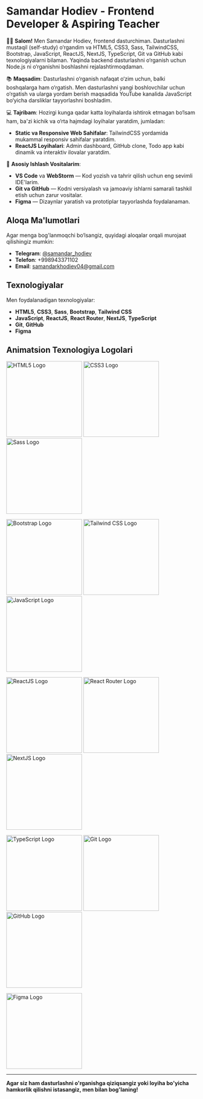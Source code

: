 # Samandar Hodiev - Frontend Developer & Aspiring Teacher

👨‍💻 **Salom!** Men Samandar Hodiev, frontend dasturchiman. Dasturlashni mustaqil (self-study) o‘rgandim va HTML5, CSS3, Sass, TailwindCSS, Bootstrap, JavaScript, ReactJS, NextJS, TypeScript, Git va GitHub kabi texnologiyalarni bilaman. Yaqinda backend dasturlashni o‘rganish uchun Node.js ni o‘rganishni boshlashni rejalashtirmoqdaman. 

📚 **Maqsadim**: Dasturlashni o‘rganish nafaqat o‘zim uchun, balki boshqalarga ham o‘rgatish. Men dasturlashni yangi boshlovchilar uchun o‘rgatish va ularga yordam berish maqsadida YouTube kanalida JavaScript bo‘yicha darsliklar tayyorlashni boshladim.

💻 **Tajribam**: Hozirgi kunga qadar katta loyihalarda ishtirok etmagan bo‘lsam ham, ba'zi kichik va o‘rta hajmdagi loyihalar yaratdim, jumladan:
- **Static va Responsive Web Sahifalar**: TailwindCSS yordamida mukammal responsiv sahifalar yaratdim.
- **ReactJS Loyihalari**: Admin dashboard, GitHub clone, Todo app kabi dinamik va interaktiv ilovalar yaratdim.

🔧 **Asosiy Ishlash Vositalarim**:
- **VS Code** va **WebStorm** — Kod yozish va tahrir qilish uchun eng sevimli IDE'larim.
- **Git va GitHub** — Kodni versiyalash va jamoaviy ishlarni samarali tashkil etish uchun zarur vositalar.
- **Figma** — Dizaynlar yaratish va prototiplar tayyorlashda foydalanaman.

## **Aloqa Ma'lumotlari**

Agar menga bog'lanmoqchi bo‘lsangiz, quyidagi aloqalar orqali murojaat qilishingiz mumkin:
- **Telegram**: [@samandar_hodiev](https://t.me/samandar_hodiev)
- **Telefon**: +998943371102
- **Email**: samandarkhodiev04@gmail.com

## **Texnologiyalar**

Men foydalanadigan texnologiyalar:
- **HTML5**, **CSS3**, **Sass**, **Bootstrap**, **Tailwind CSS**
- **JavaScript**, **ReactJS**, **React Router**, **NextJS**, **TypeScript**
- **Git**, **GitHub**
- **Figma**


## **Animatsion Texnologiya Logolari**

<p style="center">
  <img src="https://cdn.iconscout.com/icon/free/png-256/free-html-5-logo-icon-download-in-svg-png-gif-file-formats--programming-langugae-language-pack-logos-icons-1175208.png?f=webp&w=256" width="200px" height="200px" alt="HTML5 Logo">
  <img src="https://upload.wikimedia.org/wikipedia/commons/thumb/6/62/CSS3_logo.svg/768px-CSS3_logo.svg.png" width="200px" height="200px" alt="CSS3 Logo">
  <img src="https://static-00.iconduck.com/assets.00/sass-icon-2048x2048-js3fulee.png" width="200px" height="200px" alt="Sass Logo">
</p>

<p>
  <img src="https://static-00.iconduck.com/assets.00/bootstrap-icon-2048x2048-az9h1iwm.png" width="200px" height="200px" alt="Bootstrap Logo">
  <img src="https://img.icons8.com/color/512/tailwindcss.png" width="200px" height="200px" alt="Tailwind CSS Logo">
  <img src="https://static.vecteezy.com/system/resources/previews/012/697/298/non_2x/3d-javascript-logo-design-free-png.png" width="200px" height="200px" alt="JavaScript Logo">
</p>

<p>
  <img src="https://cdn4.iconfinder.com/data/icons/logos-3/600/React.js_logo-512.png" width="200px" height="200px" alt="ReactJS Logo">
  <img src="https://reactrouter.com/splash/v7-badge-2.svg" width="200px" height="200px" alt="React Router Logo">
  <img src="https://encrypted-tbn0.gstatic.com/images?q=tbn:ANd9GcSV9uzErWz9EXqZDxZ5lP9aYpMz8eK6rr5X3w&s" width="200px" height="200px" alt="NextJS Logo">
</p>

<p>
  <img src="https://upload.wikimedia.org/wikipedia/commons/thumb/4/4c/Typescript_logo_2020.svg/1024px-Typescript_logo_2020.svg.png" width="200px" height="200px" alt="TypeScript Logo">
  <img src="https://w7.pngwing.com/pngs/155/858/png-transparent-git-icon-hd-logo.png" width="200px" height="200px" alt="Git Logo">
  <img src="https://banner2.cleanpng.com/20190622/khw/kisspng-github-continuous-integration-microsoft-azure-sour-innovation-research-lab-irl-1713885602529.webp" width="200px" height="200px" alt="GitHub Logo">
</p>

<p>
  <img src="https://cdn.jsdelivr.net/npm/simple-icons@v4/icons/figma.svg" width="200px" height="200px" alt="Figma Logo">
</p>

---

**Agar siz ham dasturlashni o'rganishga qiziqsangiz yoki loyiha bo'yicha hamkorlik qilishni istasangiz, men bilan bog'laning!**
